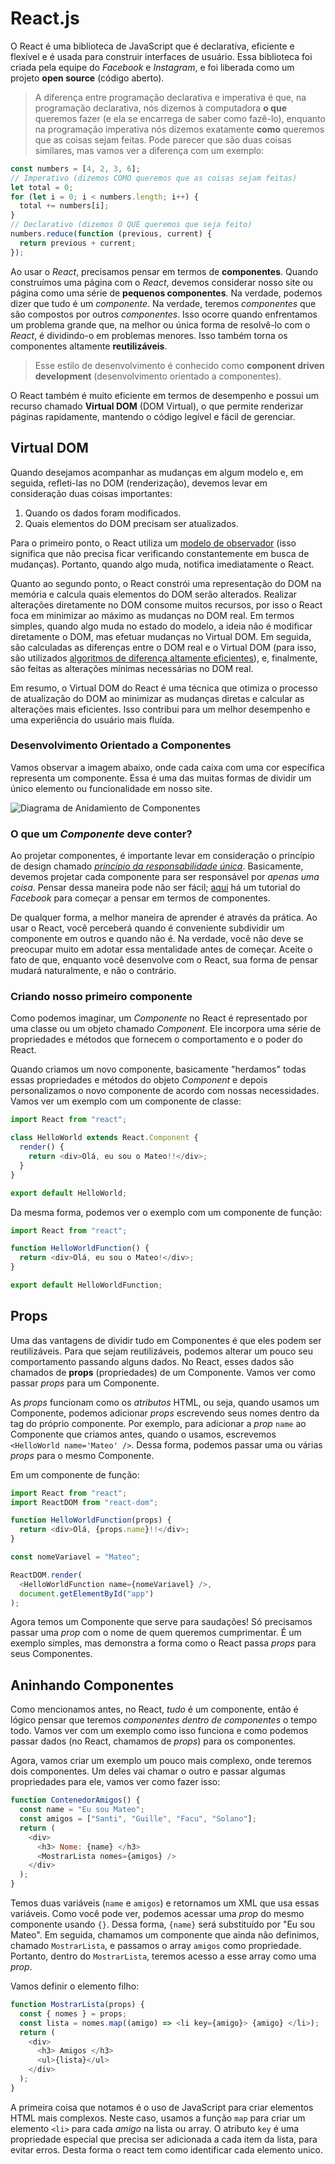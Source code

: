 # React.js

O React é uma biblioteca de JavaScript que é declarativa, eficiente e flexível e é usada para construir interfaces de usuário. Essa biblioteca foi criada pela equipe do _Facebook_ e _Instagram_, e foi liberada como um projeto **open source** (código aberto).

> A diferença entre programação declarativa e imperativa é que, na programação declarativa, nós dizemos à computadora **o que** queremos fazer (e ela se encarrega de saber como fazê-lo), enquanto na programação imperativa nós dizemos exatamente **como** queremos que as coisas sejam feitas. Pode parecer que são duas coisas similares, mas vamos ver a diferença com um exemplo:

```javascript
const numbers = [4, 2, 3, 6];
// Imperativo (dizemos COMO queremos que as coisas sejam feitas)
let total = 0;
for (let i = 0; i < numbers.length; i++) {
  total += numbers[i];
}
// Declarativo (dizemos O QUE queremos que seja feito)
numbers.reduce(function (previous, current) {
  return previous + current;
});
```

Ao usar o _React_, precisamos pensar em termos de **componentes**. Quando construímos uma página com o _React_, devemos considerar nosso site ou página como uma série de **pequenos componentes**. Na verdade, podemos dizer que tudo é um _componente_. Na verdade, teremos _componentes_ que são compostos por outros _componentes_. Isso ocorre quando enfrentamos um problema grande que, na melhor ou única forma de resolvê-lo com o _React_, é dividindo-o em problemas menores. Isso também torna os componentes altamente **reutilizáveis**.

> Esse estilo de desenvolvimento é conhecido como **component driven development** (desenvolvimento orientado a componentes).

O React também é muito eficiente em termos de desempenho e possui um recurso chamado **Virtual DOM** (DOM Virtual), o que permite renderizar páginas rapidamente, mantendo o código legível e fácil de gerenciar.

## Virtual DOM

Quando desejamos acompanhar as mudanças em algum modelo e, em seguida, refleti-las no DOM (renderização), devemos levar em consideração duas coisas importantes:

1. Quando os dados foram modificados.
2. Quais elementos do DOM precisam ser atualizados.

Para o primeiro ponto, o React utiliza um [modelo de observador](https://en.wikipedia.org/wiki/Observer_pattern) (isso significa que não precisa ficar verificando constantemente em busca de mudanças). Portanto, quando algo muda, notifica imediatamente o React.

Quanto ao segundo ponto, o React constrói uma representação do DOM na memória e calcula quais elementos do DOM serão alterados. Realizar alterações diretamente no DOM consome muitos recursos, por isso o React foca em minimizar ao máximo as mudanças no DOM real. Em termos simples, quando algo muda no estado do modelo, a ideia não é modificar diretamente o DOM, mas efetuar mudanças no Virtual DOM. Em seguida, são calculadas as diferenças entre o DOM real e o Virtual DOM (para isso, são utilizados [algoritmos de diferença altamente eficientes](http://snip.ly/ywCe#http://calendar.perfplanet.com/2013/diff/)), e, finalmente, são feitas as alterações mínimas necessárias no DOM real.

Em resumo, o Virtual DOM do React é uma técnica que otimiza o processo de atualização do DOM ao minimizar as mudanças diretas e calcular as alterações mais eficientes. Isso contribui para um melhor desempenho e uma experiência do usuário mais fluída.

### Desenvolvimento Orientado a Componentes

Vamos observar a imagem abaixo, onde cada caixa com uma cor específica representa um componente. Essa é uma das muitas formas de dividir um único elemento ou funcionalidade em nosso site.

![Diagrama de Anidamiento de Componentes](https://miro.medium.com/v2/resize:fit:1368/1*Wv2y3zzKdLUpjpCNXQ1PBA.png)

### O que um _Componente_ deve conter?

Ao projetar componentes, é importante levar em consideração o princípio de design chamado _[princípio da responsabilidade única](https://en.wikipedia.org/wiki/Single_responsibility_principle)_. Basicamente, devemos projetar cada componente para ser responsável por _apenas uma coisa_. Pensar dessa maneira pode não ser fácil; [aqui](https://facebook.github.io/react/docs/thinking-in-react.html) há um tutorial do _Facebook_ para começar a pensar em termos de componentes.

De qualquer forma, a melhor maneira de aprender é através da prática. Ao usar o React, você perceberá quando é conveniente subdividir um componente em outros e quando não é. Na verdade, você não deve se preocupar muito em adotar essa mentalidade antes de começar. Aceite o fato de que, enquanto você desenvolve com o React, sua forma de pensar mudará naturalmente, e não o contrário.

### Criando nosso primeiro componente

Como podemos imaginar, um _Componente_ no React é representado por uma classe ou um objeto chamado _Component_. Ele incorpora uma série de propriedades e métodos que fornecem o comportamento e o poder do React.

Quando criamos um novo componente, basicamente "herdamos" todas essas propriedades e métodos do objeto _Component_ e depois personalizamos o novo componente de acordo com nossas necessidades. Vamos ver um exemplo com um componente de classe:

```javascript
import React from "react";

class HelloWorld extends React.Component {
  render() {
    return <div>Olá, eu sou o Mateo!!</div>;
  }
}

export default HelloWorld;
```

Da mesma forma, podemos ver o exemplo com um componente de função:

```javascript
import React from "react";

function HelloWorldFunction() {
  return <div>Olá, eu sou o Mateo!</div>;
}

export default HelloWorldFunction;
```

## Props

Uma das vantagens de dividir tudo em Componentes é que eles podem ser reutilizáveis. Para que sejam reutilizáveis, podemos alterar um pouco seu comportamento passando alguns dados. No React, esses dados são chamados de **props** (propriedades) de um Componente. Vamos ver como passar _props_ para um Componente.

As _props_ funcionam como os _atributos_ HTML, ou seja, quando usamos um Componente, podemos adicionar _props_ escrevendo seus nomes dentro da tag do próprio componente. Por exemplo, para adicionar a _prop_ `name` ao Componente que criamos antes, quando o usamos, escrevemos `<HelloWorld name='Mateo' />`. Dessa forma, podemos passar uma ou várias _props_ para o mesmo Componente.

Em um componente de função:

```javascript
import React from "react";
import ReactDOM from "react-dom";

function HelloWorldFunction(props) {
  return <div>Olá, {props.name}!!</div>;
}

const nomeVariavel = "Mateo";

ReactDOM.render(
  <HelloWorldFunction name={nomeVariavel} />,
  document.getElementById("app")
);
```

Agora temos um Componente que serve para saudações! Só precisamos passar uma _prop_ com o nome de quem queremos cumprimentar. É um exemplo simples, mas demonstra a forma como o React passa _props_ para seus Componentes.

## Aninhando Componentes

Como mencionamos antes, no React, _tudo_ é um componente, então é lógico pensar que teremos _componentes dentro de componentes_ o tempo todo. Vamos ver com um exemplo como isso funciona e como podemos passar dados (no React, chamamos de _props_) para os componentes.

Agora, vamos criar um exemplo um pouco mais complexo, onde teremos dois componentes. Um deles vai chamar o outro e passar algumas propriedades para ele, vamos ver como fazer isso:

```javascript
function ContenedorAmigos() {
  const name = "Eu sou Mateo";
  const amigos = ["Santi", "Guille", "Facu", "Solano"];
  return (
    <div>
      <h3> Nome: {name} </h3>
      <MostrarLista nomes={amigos} />
    </div>
  );
}
```

Temos duas variáveis (`name` e `amigos`) e retornamos um XML que usa essas variáveis. Como você pode ver, podemos acessar uma _prop_ do mesmo componente usando `{}`. Dessa forma, `{name}` será substituído por "Eu sou Mateo". Em seguida, chamamos um componente que ainda não definimos, chamado `MostrarLista`, e passamos o array `amigos` como propriedade. Portanto, dentro do `MostrarLista`, teremos acesso a esse array como uma _prop_.

Vamos definir o elemento filho:

```javascript
function MostrarLista(props) {
  const { nomes } = props;
  const lista = nomes.map((amigo) => <li key={amigo}> {amigo} </li>);
  return (
    <div>
      <h3> Amigos </h3>
      <ul>{lista}</ul>
    </div>
  );
}
```

A primeira coisa que notamos é o uso de JavaScript para criar elementos HTML mais complexos. Neste caso, usamos a função `map` para criar um elemento `<li>` para cada _amigo_ na lista ou array.
O atributo `key` é uma propriedade especial que precisa ser adicionada a cada item da lista, para evitar erros. Desta forma o react tem como identificar cada elemento unico.
